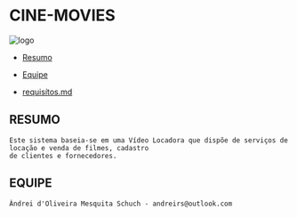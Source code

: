 # CINE-MOVIES

![logo](http://imageshack.us/a/img89/8919/hy6m.jpg)


* [Resumo](#resumo)
* [Equipe](#equipe)


* <a href="/requisítos.md">requisítos.md</a>

## RESUMO

    Este sistema baseia-se em uma Vídeo Locadora que dispõe de serviços de locação e venda de filmes, cadastro 
    de clientes e fornecedores.

## EQUIPE

    Ândrei d'Oliveira Mesquita Schuch - andreirs@outlook.com

